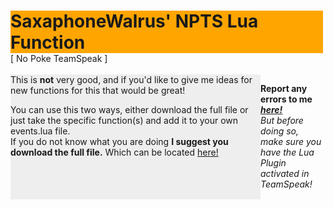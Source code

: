<html>
<body>
<div id='container' style='width:500px'>

<div id='header' style='background-color:#FFA500;'>
<h1 style='margin-bottom:0;'>SaxaphoneWalrus' NPTS Lua Function</h1></div>
[ No Poke TeamSpeak ]<br>
<br>

<div id='content' style='background-color:#EEEEEE;height:200px;width:400px;float:left;'>
This is <b>not</b> very good, and if you'd like to give me ideas for new functions for this that would be great!

You can use this two ways, either download the full file or just take the specific function(s) and add it to your own events.lua file.<br>
If you do not know what you are doing <b>I suggest you download the full file.</b> Which can be located <a href='https://www.dropbox.com/sh/funtqery4p2519f/OBcniGUX4_' target='_blank'>here!</a>


</div>


<b>Report any errors to me <i><a href='http://shotbow.net/forum/conversations/add?to=SaxaphoneWalrus' target='_blank'>here!</a></i></b> <br>
<i>But before doing so, make sure you have the Lua Plugin activated in TeamSpeak!</i>
 
</body>
</html>
